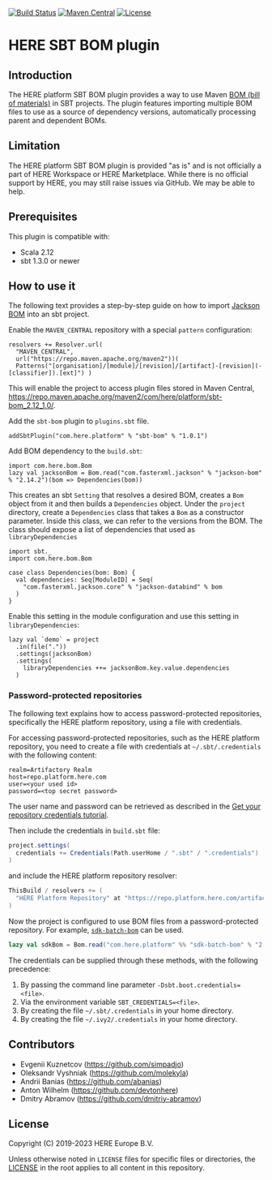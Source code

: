 [![Build Status](https://github.com/heremaps/here-sbt-bom/actions/workflows/release.yml/badge.svg)](https://github.com/heremaps/here-sbt-bom/actions?query=workflow%3ARelease+branch%3Amaster)
[![Maven Central](https://maven-badges.herokuapp.com/maven-central/com.here.platform/sbt-bom_2.12_1.0/badge.svg)](https://search.maven.org/artifact/com.here.platform/sbt-bom_2.12_1.0)
[![License](https://img.shields.io/badge/License-Apache%202.0-blue.svg)](LICENSE)

# HERE SBT BOM plugin

## Introduction
The HERE platform SBT BOM plugin provides a way to use Maven [BOM (bill of materials)](https://maven.apache.org/guides/introduction/introduction-to-dependency-mechanism.html#bill-of-materials-bom-poms) in SBT projects.
The plugin features importing multiple BOM files to use as a source of dependency versions, automatically processing parent and dependent BOMs.

## Limitation
The HERE platform SBT BOM plugin is provided "as is" and is not officially a part of HERE Workspace or HERE Marketplace.
While there is no official support by HERE, you may still raise issues via GitHub. We may be able to help.

## Prerequisites
This plugin is compatible with:
- Scala 2.12
- sbt 1.3.0 or newer

## How to use it
The following text provides a step-by-step guide on how to import [Jackson BOM](https://github.com/FasterXML/jackson-bom) into an sbt project.

Enable the `MAVEN_CENTRAL` repository with a special `pattern` configuration:
```
resolvers += Resolver.url(
  "MAVEN_CENTRAL",
  url("https://repo.maven.apache.org/maven2"))(
  Patterns("[organisation]/[module]/[revision]/[artifact]-[revision](-[classifier]).[ext]") )
```
This will enable the project to access plugin files stored in Maven Central, https://repo.maven.apache.org/maven2/com/here/platform/sbt-bom_2.12_1.0/.

Add the `sbt-bom` plugin to `plugins.sbt` file.
```
addSbtPlugin("com.here.platform" % "sbt-bom" % "1.0.1")
```

Add BOM dependency to the `build.sbt`:
```
import com.here.bom.Bom
lazy val jacksonBom = Bom.read("com.fasterxml.jackson" % "jackson-bom" % "2.14.2")(bom => Dependencies(bom))
```

This creates an sbt `Setting` that resolves a desired BOM, creates a `Bom` object from it and then builds a `Dependencies` object.
Under the `project` directory, create a `Dependencies` class that takes a `Bom` as a constructor parameter.
Inside this class, we can refer to the versions from the BOM.
The class should expose a list of dependencies that used as `libraryDependencies`
```
import sbt._
import com.here.bom.Bom

case class Dependencies(bom: Bom) {
  val dependencies: Seq[ModuleID] = Seq(
    "com.fasterxml.jackson.core" % "jackson-databind" % bom
  )
}
```

Enable this setting in the module configuration and use this setting in `libraryDependencies`:
```
lazy val `demo` = project
  .in(file("."))
  .settings(jacksonBom)
  .settings(
    libraryDependencies ++= jacksonBom.key.value.dependencies
  )
```

### Password-protected repositories
The following text explains how to access password-protected repositories, specifically the HERE platform repository,
using a file with credentials.

For accessing password-protected repositories, such as the HERE platform repository, you need to create a file with credentials at `~/.sbt/.credentials`
with the following content:
```
realm=Artifactory Realm
host=repo.platform.here.com
user=<your used id>
password=<top secret password>
```
The user name and password can be retrieved as described in the [Get your repository credentials tutorial](https://developer.here.com/documentation/java-scala-dev/dev_guide/topics/get-credentials.html#get-your-repository-credentials).

Then include the credentials in `build.sbt` file:
```sbt
project.settings(
  credentials += Credentials(Path.userHome / ".sbt" / ".credentials")
)
```
and include the HERE platform repository resolver:
```sbt
ThisBuild / resolvers += (
  "HERE Platform Repository" at "https://repo.platform.here.com/artifactory/open-location-platform"
)
```
Now the project is configured to use BOM files from a password-protected repository. For example, [`sdk-batch-bom`](https://developer.here.com/documentation/java-scala-dev/dev_guide/sdk-libraries.html#sdk-libraries-for-batch-primary) can be used.
```sbt
lazy val sdkBom = Bom.read("com.here.platform" %% "sdk-batch-bom" % "2.52.8")(bom => Dependencies(bom))
```

The credentials can be supplied through these methods, with the following precedence:
1. By passing the command line parameter `-Dsbt.boot.credentials=<file>`.
2. Via the environment variable `SBT_CREDENTIALS=<file>`.
3. By creating the file `~/.sbt/.credentials` in your home directory.
4. By creating the file `~/.ivy2/.credentials` in your home directory.

## Contributors
- Evgenii Kuznetcov (https://github.com/simpadjo)
- Oleksandr Vyshniak (https://github.com/molekyla)
- Andrii Banias (https://github.com/abanias)
- Anton Wilhelm (https://github.com/devtonhere)
- Dmitry Abramov (https://github.com/dmitriy-abramov)

## License
Copyright (C) 2019-2023 HERE Europe B.V.

Unless otherwise noted in `LICENSE` files for specific files or directories, the [LICENSE](LICENSE) in the root applies to all content in this repository.

